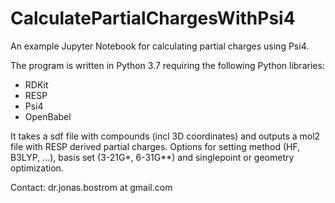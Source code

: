# CalculatePartialChargesWithPsi4
An example Jupyter Notebook for calculating partial charges using Psi4.

The program is written in Python 3.7 requiring the following Python libraries:
* RDKit
* RESP
* Psi4
* OpenBabel

It takes a sdf file with compounds (incl 3D coordinates) and outputs a mol2 file with RESP derived partial charges.
Options for setting method (HF, B3LYP, ...), basis set (3-21G*, 6-31G**) and singlepoint or geometry optimization.

Contact: dr.jonas.bostrom at gmail.com
